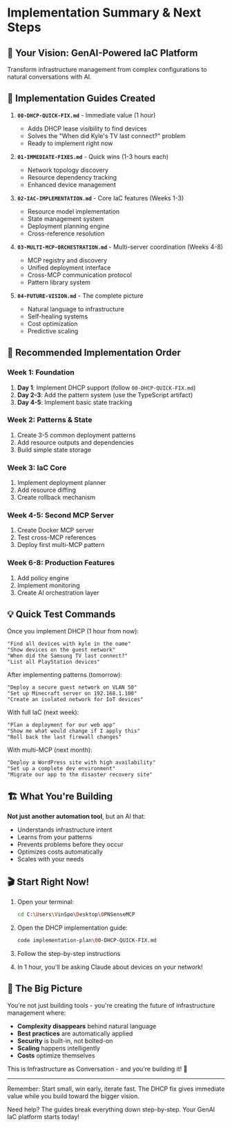 # Implementation Summary & Next Steps

## 🎯 Your Vision: GenAI-Powered IaC Platform
Transform infrastructure management from complex configurations to natural conversations with AI.

## 📁 Implementation Guides Created

1. **`00-DHCP-QUICK-FIX.md`** - Immediate value (1 hour)
   - Adds DHCP lease visibility to find devices
   - Solves the "When did Kyle's TV last connect?" problem
   - Ready to implement right now

2. **`01-IMMEDIATE-FIXES.md`** - Quick wins (1-3 hours each)
   - Network topology discovery
   - Resource dependency tracking
   - Enhanced device management

3. **`02-IAC-IMPLEMENTATION.md`** - Core IaC features (Weeks 1-3)
   - Resource model implementation
   - State management system
   - Deployment planning engine
   - Cross-reference resolution

4. **`03-MULTI-MCP-ORCHESTRATION.md`** - Multi-server coordination (Weeks 4-8)
   - MCP registry and discovery
   - Unified deployment interface
   - Cross-MCP communication protocol
   - Pattern library system

5. **`04-FUTURE-VISION.md`** - The complete picture
   - Natural language to infrastructure
   - Self-healing systems
   - Cost optimization
   - Predictive scaling

## 🚀 Recommended Implementation Order

### Week 1: Foundation
1. **Day 1**: Implement DHCP support (follow `00-DHCP-QUICK-FIX.md`)
2. **Day 2-3**: Add the pattern system (use the TypeScript artifact)
3. **Day 4-5**: Implement basic state tracking

### Week 2: Patterns & State
1. Create 3-5 common deployment patterns
2. Add resource outputs and dependencies
3. Build simple state storage

### Week 3: IaC Core
1. Implement deployment planner
2. Add resource diffing
3. Create rollback mechanism

### Week 4-5: Second MCP Server
1. Create Docker MCP server
2. Test cross-MCP references
3. Deploy first multi-MCP pattern

### Week 6-8: Production Features
1. Add policy engine
2. Implement monitoring
3. Create AI orchestration layer

## 💡 Quick Test Commands

Once you implement DHCP (1 hour from now):
```
"Find all devices with kyle in the name"
"Show devices on the guest network"
"When did the Samsung TV last connect?"
"List all PlayStation devices"
```

After implementing patterns (tomorrow):
```
"Deploy a secure guest network on VLAN 50"
"Set up Minecraft server on 192.168.1.100"
"Create an isolated network for IoT devices"
```

With full IaC (next week):
```
"Plan a deployment for our web app"
"Show me what would change if I apply this"
"Roll back the last firewall changes"
```

With multi-MCP (next month):
```
"Deploy a WordPress site with high availability"
"Set up a complete dev environment"
"Migrate our app to the disaster recovery site"
```

## 🏗️ What You're Building

**Not just another automation tool**, but an AI that:
- Understands infrastructure intent
- Learns from your patterns
- Prevents problems before they occur
- Optimizes costs automatically
- Scales with your needs

## 🎬 Start Right Now!

1. Open your terminal:
   ```bash
   cd C:\Users\VinSpo\Desktop\OPNSenseMCP
   ```

2. Open the DHCP implementation guide:
   ```bash
   code implementation-plan\00-DHCP-QUICK-FIX.md
   ```

3. Follow the step-by-step instructions

4. In 1 hour, you'll be asking Claude about devices on your network!

## 🌟 The Big Picture

You're not just building tools - you're creating the future of infrastructure management where:

- **Complexity disappears** behind natural language
- **Best practices** are automatically applied
- **Security** is built-in, not bolted-on
- **Scaling** happens intelligently
- **Costs** optimize themselves

This is Infrastructure as Conversation - and you're building it! 🚀

---

Remember: Start small, win early, iterate fast. The DHCP fix gives immediate value while you build toward the bigger vision.

Need help? The guides break everything down step-by-step. Your GenAI IaC platform starts today!